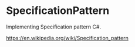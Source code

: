 # SpecificationPattern
Implementing Specification pattern C#.

https://en.wikipedia.org/wiki/Specification_pattern